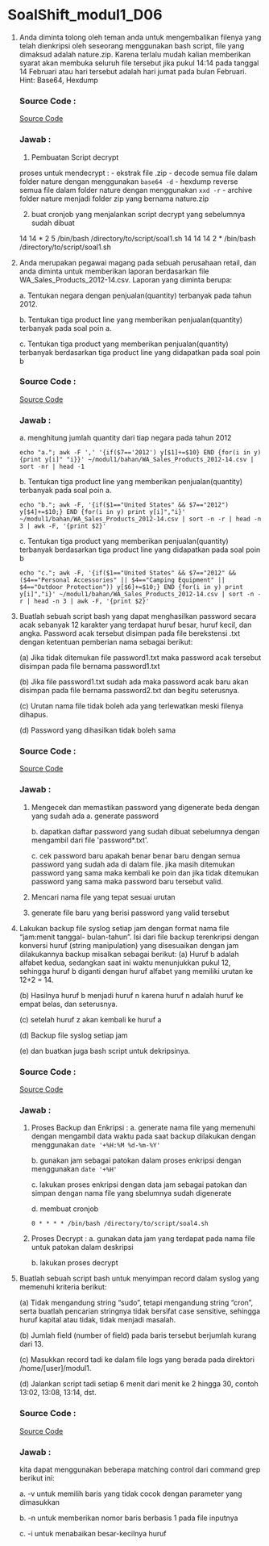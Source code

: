 # SoalShift_modul1_D06

1. Anda diminta tolong oleh teman anda untuk mengembalikan filenya yang telah dienkripsi oleh seseorang menggunakan bash script, file yang dimaksud adalah nature.zip. 	Karena terlalu mudah kalian memberikan syarat akan membuka seluruh file tersebut jika pukul 14:14 pada tanggal 14 Februari atau hari tersebut adalah hari jumat pada bulan Februari. Hint: Base64, Hexdump

      ### Source Code :

      [Source Code](/soal1.sh)

      ### Jawab :

      1. Pembuatan Script decrypt

      proses untuk mendecrypt :
       - ekstrak file .zip
       - decode semua file dalam folder nature dengan menggunakan `base64 -d`
       - hexdump reverse semua file dalam folder nature dengan menggunakan  `xxd -r`
       - archive folder nature menjadi folder zip yang bernama nature.zip

      2. buat cronjob yang menjalankan script decrypt yang sebelumnya sudah dibuat

      14 14 *  2  5   /bin/bash /directory/to/script/soal1.sh
      14 14 14 2  *   /bin/bash /directory/to/script/soal1.sh

2. Anda merupakan pegawai magang pada sebuah perusahaan retail, dan anda diminta untuk memberikan laporan berdasarkan file WA_Sales_Products_2012-14.csv. Laporan yang diminta berupa:
       
   a. Tentukan negara dengan penjualan(quantity) terbanyak pada tahun 2012.

   b. Tentukan tiga product line yang memberikan penjualan(quantity) terbanyak pada soal poin a.

   c. Tentukan tiga product yang memberikan penjualan(quantity) terbanyak berdasarkan tiga product line yang didapatkan pada soal poin b
      
      ### Source Code :

      [Source Code](/soal2.sh)

      ### Jawab :
      
      a. menghitung jumlah quantity dari tiap negara pada tahun 2012
      
       echo "a."; awk -F ',' '{if($7=='2012') y[$1]+=$10} END {for(i in y) {print y[i]" "i}}' ~/modul1/bahan/WA_Sales_Products_2012-14.csv | sort -nr | head -1
       
      b. Tentukan tiga product line yang memberikan penjualan(quantity) terbanyak pada soal poin a.
      
       echo "b."; awk -F, '{if($1=="United States" && $7=="2012") y[$4]+=$10;} END {for(i in y) print y[i]","i}' ~/modul1/bahan/WA_Sales_Products_2012-14.csv | sort -n -r | head -n 3 | awk -F, '{print $2}'
      
      c. Tentukan tiga product yang memberikan penjualan(quantity) terbanyak berdasarkan tiga product line yang didapatkan pada soal poin b
       
       echo "c."; awk -F, '{if($1=="United States" && $7=="2012" && ($4=="Personal Accessories" || $4=="Camping Equipment" || $4=="Outdoor Protection")) y[$6]+=$10;} END {for(i in y) print y[i]","i}' ~/modul1/bahan/WA_Sales_Products_2012-14.csv | sort -n -r | head -n 3 | awk -F, '{print $2}'


3. Buatlah sebuah script bash yang dapat menghasilkan password secara acak sebanyak 12 karakter yang terdapat huruf besar, huruf kecil, dan angka. Password acak tersebut disimpan pada file berekstensi .txt dengan ketentuan pemberian nama sebagai berikut:
       
   (a) Jika tidak ditemukan file password1.txt maka password acak tersebut disimpan pada file bernama password1.txt
   
   (b) Jika file password1.txt sudah ada maka password acak baru akan disimpan pada file bernama password2.txt dan begitu seterusnya.
   
   (c) Urutan nama file tidak boleh ada yang terlewatkan meski filenya dihapus.
   
   (d) Password yang dihasilkan tidak boleh sama
   
   ### Source Code :

   [Source Code](/soal3.sh)

   ### Jawab :
   
   1. Mengecek dan memastikan password yang digenerate beda dengan yang sudah ada
       a. generate password
       
       b. dapatkan daftar password yang sudah dibuat sebelumnya dengan mengambil dari file 'password*.txt'.
       
       c. cek password baru apakah benar benar baru dengan semua password yang sudah ada di dalam file. jika masih ditemukan password yang sama maka kembali ke poin dan jika tidak ditemukan password yang sama maka password baru tersebut valid.
       
   2. Mencari nama file yang tepat sesuai urutan
   
   3. generate file baru yang berisi password yang valid tersebut
   

4. Lakukan backup file syslog setiap jam dengan format nama file “jam:menit tanggal- bulan-tahun”. Isi dari file backup terenkripsi dengan konversi huruf (string manipulation) yang disesuaikan dengan jam dilakukannya backup misalkan sebagai berikut:
   (a) Huruf b adalah alfabet kedua, sedangkan saat ini waktu menunjukkan pukul 12, sehingga huruf b diganti dengan huruf alfabet yang memiliki urutan ke 12+2 = 14.

   (b) Hasilnya huruf b menjadi huruf n karena huruf n adalah huruf ke empat belas, dan seterusnya.

   (c) setelah huruf z akan kembali ke huruf a

   (d) Backup file syslog setiap jam

   (e) dan buatkan juga bash script untuk dekripsinya.
   
   ### Source Code :

   [Source Code](/soal4.sh)

   ### Jawab :
   
   1. Proses Backup dan Enkripsi :
       a. generate nama file yang memenuhi dengan mengambil data waktu pada saat backup dilakukan dengan menggunakan `date '+%H:%M %d-%m-%Y'`
       
       b. gunakan jam sebagai patokan dalam proses enkripsi dengan menggunakan `date '+%H'`
       
       c. lakukan proses enkripsi dengan data jam sebagai patokan dan simpan dengan nama file yang sbelumnya sudah digenerate
       
       d. membuat cronjob
       
       ```    
       0 * * * * /bin/bash /directory/to/script/soal4.sh
       ```
       
   2. Proses Decrypt :
       a. gunakan data jam yang terdapat pada nama file untuk patokan dalam deskripsi
       
       b. lakukan proses decrypt

5. Buatlah sebuah script bash untuk menyimpan record dalam syslog yang memenuhi kriteria berikut:
       
   (a) Tidak mengandung string “sudo”, tetapi mengandung string “cron”, serta buatlah pencarian stringnya tidak bersifat case sensitive, sehingga huruf kapital atau tidak, tidak menjadi masalah.
   
   (b) Jumlah field (number of field) pada baris tersebut berjumlah kurang dari 13.
   
   (c) Masukkan record tadi ke dalam file logs yang berada pada direktori /home/[user]/modul1.
   
   (d) Jalankan script tadi setiap 6 menit dari menit ke 2 hingga 30, contoh 13:02, 13:08, 13:14, dst.
   
   ### Source Code :

   [Source Code](/soal5.sh)

   ### Jawab :
   
   kita dapat menggunakan beberapa matching control dari command grep berikut ini:
   
      a. -v untuk memilih baris yang tidak cocok dengan parameter yang dimasukkan
      
      b. -n untuk memberikan nomor baris berbasis 1 pada file inputnya
      
      c. -i untuk menabaikan besar-kecilnya huruf

